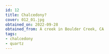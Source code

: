 ```yaml
---
id: 12 
title: Chalcedony?
cover: 012_01.jpg
obtained_on: 2022-09-28
obtained_from: A creek in Boulder Creek, CA
tags:
- chalcedony
- quartz
---
```


